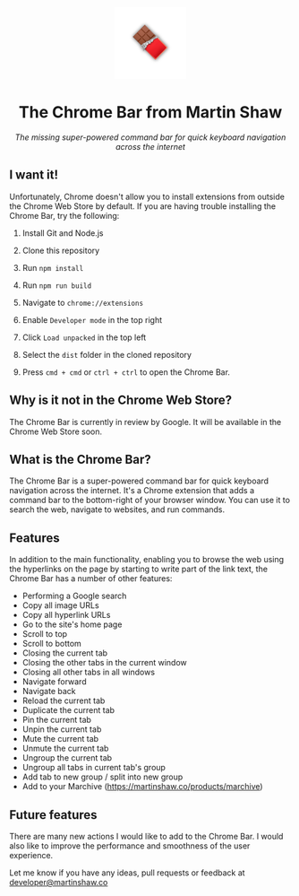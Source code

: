 <center>
<img src="/public/icons/128x128.png" width="128" height="128" />
<h1>The Chrome Bar from Martin Shaw</h1>
<i>The missing super-powered command bar for quick keyboard navigation across the internet</i> 
</center>

## I want it!

Unfortunately, Chrome doesn't allow you to install extensions from outside the Chrome Web Store by default. If you are having trouble installing the Chrome Bar, try the following:

1. Install Git and Node.js

2. Clone this repository

3. Run `npm install`

4. Run `npm run build`

5. Navigate to `chrome://extensions`

6. Enable `Developer mode` in the top right

7. Click `Load unpacked` in the top left

8. Select the `dist` folder in the cloned repository

9. Press `cmd + cmd` or `ctrl + ctrl` to open the Chrome Bar.

## Why is it not in the Chrome Web Store?

The Chrome Bar is currently in review by Google. It will be available in the Chrome Web Store soon.

## What is the Chrome Bar?

The Chrome Bar is a super-powered command bar for quick keyboard navigation across the internet. It's a Chrome extension that adds a command bar to the bottom-right of your browser window. You can use it to search the web, navigate to websites, and run commands.

## Features

In addition to the main functionality, enabling you to browse the web using the hyperlinks on the page by starting to write part of the link text, the Chrome Bar has a number of other features:

* Performing a Google search
* Copy all image URLs
* Copy all hyperlink URLs
* Go to the site's home page
* Scroll to top
* Scroll to bottom
* Closing the current tab
* Closing the other tabs in the current window
* Closing all other tabs in all windows
* Navigate forward
* Navigate back
* Reload the current tab
* Duplicate the current tab
* Pin the current tab
* Unpin the current tab
* Mute the current tab
* Unmute the current tab
* Ungroup the current tab
* Ungroup all tabs in current tab's group
* Add tab to new group / split into new group
* Add to your Marchive (https://martinshaw.co/products/marchive)

## Future features

There are many new actions I would like to add to the Chrome Bar. I would also like to improve the performance and smoothness of the user experience. 

Let me know if you have any ideas, pull requests or feedback at developer@martinshaw.co